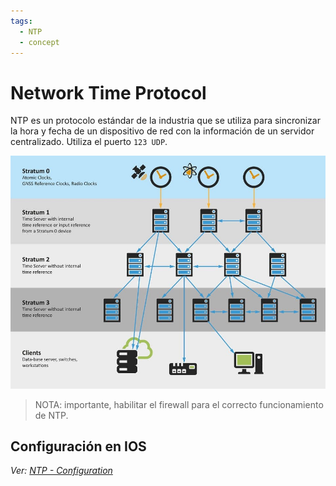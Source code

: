 ```yaml
---
tags:
  - NTP
  - concept
---
```


# Network Time Protocol
NTP es un protocolo estándar de la industria que se utiliza para sincronizar la hora y fecha de un dispositivo de red con la información de un servidor centralizado. Utiliza el puerto `123 UDP`.  

![](_anexos_/1%207-Pj7Ejme8p6aMqylSDbqA.jpg)

> NOTA: importante, habilitar el firewall para el correcto funcionamiento de NTP.

## Configuración en IOS
_Ver: [NTP - Configuration](NTP%20-%20Configuration.md)_
